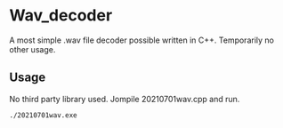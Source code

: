 # Wav_decoder
A most simple .wav file decoder possible written in C++. Temporarily no other usage.

## Usage
No third party library used. Jompile 20210701wav.cpp and run.
```linux
./20210701wav.exe
```


